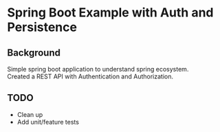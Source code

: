 # Spring Boot Example with Auth and Persistence

## Background

Simple spring boot application to understand spring ecosystem.  
Created a REST API with Authentication and Authorization.

## TODO
- Clean up
- Add unit/feature tests